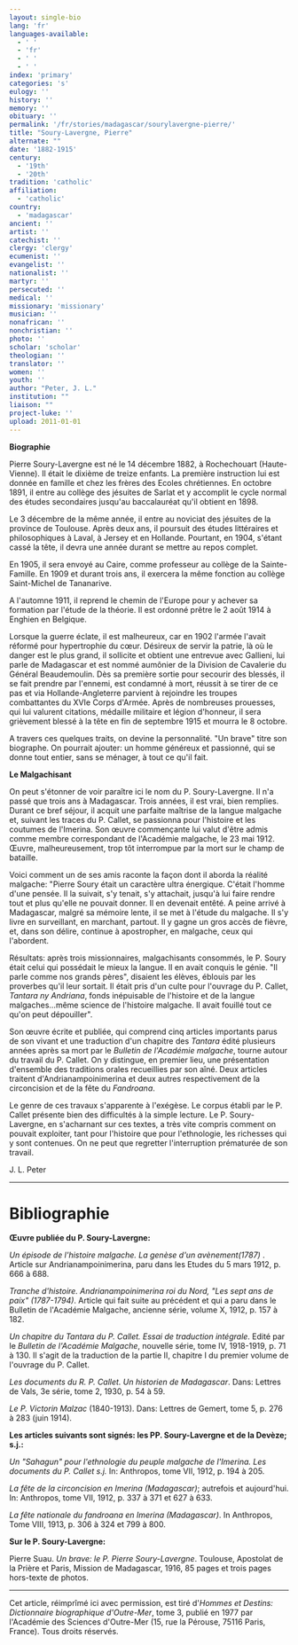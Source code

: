 ```yaml
---
layout: single-bio
lang: 'fr'
languages-available:
  - ' '
  - 'fr'
  - ' '
  - ' '
index: 'primary'
categories: 's'
eulogy: ''
history: ''
memory: ''
obituary: ''
permalink: '/fr/stories/madagascar/sourylavergne-pierre/'
title: "Soury-Lavergne, Pierre"
alternate: ""
date: '1882-1915'
century:
  - '19th'
  - '20th'
tradition: 'catholic'
affiliation:
  - 'catholic'
country:
  - 'madagascar'
ancient: ''
artist: ''
catechist: ''
clergy: 'clergy'
ecumenist: ''
evangelist: ''
nationalist: ''
martyr: ''
persecuted: ''
medical: ''
missionary: 'missionary'
musician: ''
nonafrican: ''
nonchristian: ''
photo: ''
scholar: 'scholar'
theologian: ''
translator: ''
women: ''
youth: ''
author: "Peter, J. L."
institution: ""
liaison: ""
project-luke: ''
upload: 2011-01-01
---
```




**Biographie**

Pierre Soury-Lavergne est né le 14 décembre 1882, à Rochechouart (Haute-Vienne). Il était le dixième de treize enfants. La première instruction lui est donnée en famille et chez les frères des Ecoles chrétiennes. En octobre 1891, il entre au collège des jésuites de Sarlat et y accomplit le cycle normal des études secondaires jusqu'au baccalauréat qu'il obtient en 1898.

Le 3 décembre de la même année, il entre au noviciat des jésuites de la province de Toulouse. Après deux ans, il poursuit des études littéraires et philosophiques à Laval, à Jersey et en Hollande. Pourtant, en 1904, s'étant cassé la tête, il devra une année durant se mettre au repos complet.

En 1905, il sera envoyé au Caire, comme professeur au collège de la Sainte-Famille. En 1909 et durant trois ans, il exercera la même fonction au collège Saint-Michel de Tananarive.

A l'automne 1911, il reprend le chemin de l'Europe pour y achever sa formation par l'étude de la théorie. Il est ordonné prêtre le 2 août 1914 à Enghien en Belgique.

Lorsque la guerre éclate, il est malheureux, car en 1902 l'armée l'avait réformé pour hypertrophie du cœur. Désireux de servir la patrie, là où le danger est le plus grand, il sollicite et obtient une entrevue avec Gallieni, lui parle de Madagascar et est nommé aumônier de la Division de Cavalerie du Général Beaudemoulin. Dès sa première sortie pour secourir des blessés, il se fait prendre par l'ennemi, est condamné à mort, réussit à se tirer de ce pas et via Hollande-Angleterre parvient à rejoindre les troupes combattantes du XVIe Corps d'Armée. Après de nombreuses prouesses, qui lui valurent citations, médaille militaire et légion d'honneur, il sera grièvement blessé à la tête en fin de septembre 1915 et mourra le 8 octobre.

A travers ces quelques traits, on devine la personnalité. "Un brave" titre son biographe. On pourrait ajouter: un homme généreux et passionné, qui se donne tout entier, sans se ménager, à tout ce qu'il fait.

**Le Malgachisant**

On peut s'étonner de voir paraître ici le nom du P. Soury-Lavergne. Il n'a passé que trois ans à Madagascar. Trois années, il est vrai, bien remplies. Durant ce bref séjour, il acquit une parfaite maîtrise de la langue malgache et, suivant les traces du P. Callet, se passionna pour l'histoire et les coutumes de l'Imerina. Son œuvre commençante lui valut d'être admis comme membre correspondant de l'Académie malgache, le 23 mai 1912. Œuvre, malheureusement, trop tôt interrompue par la mort sur le champ de bataille.

Voici comment un de ses amis raconte la façon dont il aborda la réalité malgache: "Pierre Soury était un caractère ultra énergique. C'était l'homme d'une pensée. Il la suivait, s'y tenait, s'y attachait, jusqu'à lui faire rendre tout et plus qu'elle ne pouvait donner. Il en devenait entêté. A peine arrivé à Madagascar, malgré sa mémoire lente, il se met à l'étude du malgache. Il s'y livre en surveillant, en marchant, partout. Il y gagne un gros accès de fièvre, et, dans son délire, continue à apostropher, en malgache, ceux qui l'abordent.

Résultats: après trois missionnaires, malgachisants consommés, le P. Soury était celui qui possédait le mieux la langue. Il en avait conquis le génie. "Il parle comme nos grands pères", disaient les élèves, éblouis par les proverbes qu'il leur sortait. Il était pris d'un culte pour l'ouvrage du P. Callet, *Tantara ny Andriana*, fonds inépuisable de l'histoire et de la langue malgaches...même science de l'histoire malgache. Il avait fouillé tout ce qu'on peut dépouiller".

Son œuvre écrite et publiée, qui comprend cinq articles importants parus de son vivant et une traduction d'un chapitre des *Tantara* édité plusieurs années après sa mort par le *Bulletin de l'Académie malgache*, tourne autour du travail du P. Callet. On y distingue, en premier lieu, une présentation d'ensemble des traditions orales recueillies par son aîné. Deux articles traitent d'Andrianampoinimerina et deux autres respectivement de la circoncision et de la fête du *Fandroana*.

Le genre de ces travaux s'apparente à l'exégèse. Le corpus établi par le P. Callet présente bien des difficultés à la simple lecture. Le P. Soury-Lavergne, en s'acharnant sur ces textes, a très vite compris comment on pouvait exploiter, tant pour l'histoire que pour l'ethnologie, les richesses qui y sont contenues. On ne peut que regretter l'interruption prématurée de son travail.

J. L. Peter

---

# Bibliographie

**Œuvre publiée du P. Soury-Lavergne:**

*Un épisode de l'histoire malgache. La genèse d'un avènement(1787)* . Article sur Andrianampoinimerina, paru dans les Etudes du 5 mars 1912, p. 666 à 688.

*Tranche d'histoire. Andrianampoinimerina roi du Nord, "Les sept ans de paix" (1787-1794)*. Article qui fait suite au précédent et qui a paru dans le Bulletin de l'Académie Malgache, ancienne série, volume X, 1912, p. 157 à 182.

*Un chapitre du Tantara du P. Callet. Essai de traduction intégrale*. Edité par le *Bulletin de l'Académie Malgache*, nouvelle série, tome IV, 1918-1919, p. 71 à 130. Il s'agit de la traduction de la partie II, chapitre I du premier volume de l'ouvrage du P. Callet.

*Les documents du R. P. Callet. Un historien de Madagascar*. Dans: Lettres de Vals, 3e série, tome 2, 1930, p. 54 à 59.

*Le P. Victorin Malzac* (1840-1913). Dans: Lettres de Gemert, tome 5, p. 276 à 283 (juin 1914).

**Les articles suivants sont signés: les PP. Soury-Lavergne et de la Devèze; s.j.:**

*Un "Sahagun" pour l'ethnologie du peuple malgache de l'Imerina. Les documents du P. Callet s.j.* In: Anthropos, tome VII, 1912, p. 194 à 205.

*La fête de la circoncision en Imerina (Madagascar)*; autrefois et aujourd'hui. In: Anthropos, tome VII, 1912, p. 337 à 371 et 627 à 633.

*La fête nationale du fandroana en Imerina (Madagascar)*. In Anthropos,  Tome VIII, 1913, p. 306 à 324 et 799 à 800.

**Sur le P. Soury-Lavergne:**

Pierre Suau. *Un brave: le P. Pierre Soury-Lavergne*. Toulouse, Apostolat de la Prière et Paris, Mission de Madagascar, 1916, 85 pages et trois pages hors-texte de photos.

---

Cet article, réimprîmé ici avec permission, est tiré d'*Hommes et Destins: Dictionnaire biographique d'Outre-Mer*, tome 3, publié en 1977 par l'Académie des Sciences d'Outre-Mer (15, rue la Pérouse, 75116 Paris, France). Tous droits réservés.
